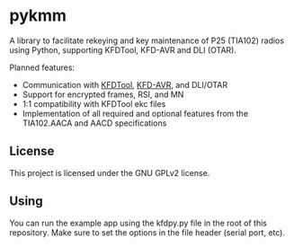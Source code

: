 # pykmm
A library to facilitate rekeying and key maintenance of P25 (TIA102) radios using Python, supporting KFDTool, KFD-AVR and DLI (OTAR).

Planned features:
- Communication with [KFDTool](https://github.com/kfdtool/kfdtool), [KFD-AVR](https://github.com/omahacommsys/kfdtool), and DLI/OTAR
- Support for encrypted frames, RSI, and MN
- 1:1 compatibility with KFDTool ekc files
- Implementation of all required and optional features from the TIA102.AACA and AACD specifications

## License
This project is licensed under the GNU GPLv2 license.

## Using
You can run the example app using the kfdpy.py file in the root of this repository. Make sure to set the options in the file header (serial port, etc).